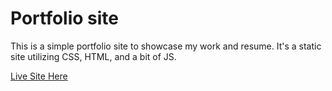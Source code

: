 # Portfolio site
This is a simple portfolio site to showcase my work and resume.  It's a static site utilizing CSS, HTML, and a bit of JS.

[Live Site Here](www.amitchaudhari.com)
